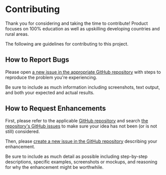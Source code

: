 # Contributing

Thank you for considering and taking the time to contribute! Product focuses on 100% education as well as upskilling developing countries and rural areas.

The following are guidelines for contributing to this project.

## How to Report Bugs

Please open [a new issue in the appropriate GitHub repository][new-issue] with steps to reproduce the problem you're experiencing.

Be sure to include as much information including screenshots, text output, and both your expected and actual results.

## How to Request Enhancements

First, please refer to the applicable [GitHub repository][github-repo] and search [the repository's GitHub issues][issues-list] to make sure your idea has not been (or is not still) considered.

Then, please [create a new issue in the GitHub repository][new-issue] describing your enhancement.

Be sure to include as much detail as possible including step-by-step descriptions, specific examples, screenshots or mockups, and reasoning for why the enhancement might be worthwhile.

[new-issue]: https://github.com/starlightknown/tastic4/issues/new/choose
[github-repo]: https://github.com/starlightknown/tastic4/
[issues-list]: https://github.com/starlightknown/tastic4/issues